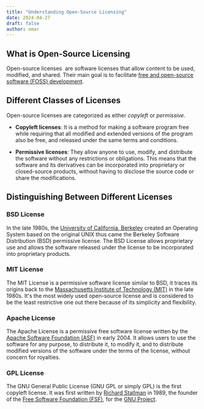 ```yaml
---
title: "Understanding Open-Source Licensing"
date: 2024-04-27
draft: false
author: omar
---
```



## What is Open-Source Licensing

Open-source licenses  are software licenses that allow content to be used, modified, and shared. Their main goal is to facilitate [free and open-source software (FOSS) development](https://linuxsociety.xyz/posts/foss-alts/).

## Different Classes of Licenses
Open-source licenses are categorized as either _copyleft_ or _permissive_.

* **Copyleft licenses**: It is a method for making a software program free while requiring that all modified and extended versions of the program also be free, and released under the same terms and conditions.


* **Permissive licenses**: They allow anyone to use, modify, and distribute the software without any restrictions or obligations. This means that the software and its derivatives can be incorporated into proprietary or closed-source products, without having to disclose the source code or share the modifications.

## Distinguishing Between Different Licenses

### BSD License
In the late 1980s, the [University of California, Berkeley](https://berkeley.edu) created an Operating System based on the original UNIX thus came the Berkeley Software Distribution (BSD) permissive license. The BSD License allows proprietary use and allows the software released under the license to be incorporated into proprietary products.

### MIT License
The MIT License is a permissive software license similar to BSD, it traces its origins back to the [Massachusetts Institute of Technology (MIT)](https://mit.edu) in the late 1980s.
It's the most widely used open-source license and is considered to be the least restrictive one out there because of its simplicity and flexibility.

### Apache License
The Apache License is a permissive free software license written by the [Apache Software Foundation (ASF)](https://apache.org) in early 2004. It allows users to use the software for any purpose, to distribute it, to modify it, and to distribute modified versions of the software under the terms of the license, without concern for royalties.

### GPL License
The GNU General Public License (GNU GPL or simply GPL) is the first copyleft license. It was first written by [Richard Stallman](https://stallman.org) in 1989, the founder of the [Free Software Foundation (FSF)](https://fsf.org), for the [GNU Project](https://gnu.org).

